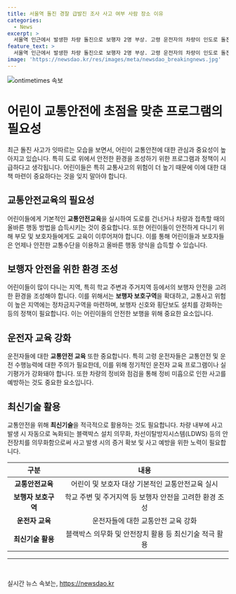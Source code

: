 ```yaml
---
title: 서울역 돌진 경찰 급발진 조사 사고 여부 사람 장소 이유
categories:
  - News
excerpt: >
  서울역 인근에서 발생한 차량 돌진으로 보행자 2명 부상. 고령 운전자의 차량이 인도로 돌진, 보행자 부상. 사고 당시 현장에 있던 목격자는 차량 충돌음이 났고 운전자는 의식은 있었지만 고통스러워했다고 전했다. 경찰은 급발진 여부를 조사 중이며 운전자는 급발진을 주장 중.
feature_text: >
  서울역 인근에서 발생한 차량 돌진으로 보행자 2명 부상. 고령 운전자의 차량이 인도로 돌진, 보행자 부상. 사고 당시 현장에 있던 목격자는 차량 충돌음이 났고 운전자는 의식은 있었지만 고통스러워했다고 전했다. 경찰은 급발진 여부를 조사 중이며 운전자는 급발진을 주장 중.
image: 'https://newsdao.kr/res/images/meta/newsdao_breakingnews.jpg'
---
```


<p><img src="https://newsdao.kr/res/images/meta/newsdao_breakingnews.jpg" alt="ontimetimes 속보" /></p>

<h1 data-ke-size="size26">어린이 교통안전에 초점을 맞춘 프로그램의 필요성</h1>

<p data-ke-size="size16">최근 돌진 사고가 잇따르는 모습을 보면서, 어린이 교통안전에 대한 관심과 중요성이 높아지고 있습니다. 특히 도로 위에서 안전한 환경을 조성하기 위한 프로그램과 정책이 시급하다고 생각됩니다. 어린이들은 특히 교통사고의 위험이 더 높기 때문에 이에 대한 대책 마련이 중요하다는 것을 잊지 말아야 합니다.</p>

<h2 data-ke-size="size24">교통안전교육의 필요성</h2>

<p>어린이들에게 기본적인 <b>교통안전교육</b>을 실시하여 도로를 건너거나 차량과 접촉할 때의 올바른 행동 방법을 습득시키는 것이 중요합니다. 또한 어린이들이 안전하게 다니기 위해 부모 및 보호자들에게도 교육이 이루어져야 합니다. 이를 통해 어린이들과 보호자들은 언제나 안전한 교통수단을 이용하고 올바른 행동 양식을 습득할 수 있습니다.</p>

<h2 data-ke-size="size24">보행자 안전을 위한 환경 조성</h2>

<p>어린이들이 많이 다니는 지역, 특히 학교 주변과 주거지역 등에서의 보행자 안전을 고려한 환경을 조성해야 합니다. 이를 위해서는 <b>보행자 보호구역</b>을 확대하고, 교통사고 위험이 높은 지역에는 정차금지구역을 마련하며, 보행자 신호와 횡단보도 설치를 강화하는 등의 정책이 필요합니다. 이는 어린이들의 안전한 보행을 위해 중요한 요소입니다.</p>

<h2 data-ke-size="size24">운전자 교육 강화</h2>

<p>운전자들에 대한 <b>교통안전 교육</b> 또한 중요합니다. 특히 고령 운전자들은 교통안전 및 운전 수행능력에 대한 주의가 필요한데, 이를 위해 정기적인 운전자 교육 프로그램이나 실기평가가 강화돼야 합니다. 또한 차량의 정비와 점검을 통해 정비 미흡으로 인한 사고를 예방하는 것도 중요한 요소입니다.</p>

<h2 data-ke-size="size24">최신기술 활용</h2>

<p>교통안전을 위해 <b>최신기술</b>을 적극적으로 활용하는 것도 필요합니다. 차량 내부에 사고 발생 시 자동으로 녹화되는 블랙박스 설치 의무화, 차선이탈방지시스템(LDWS) 등의 안전장치를 의무화함으로써 사고 발생 시의 증거 확보 및 사고 예방을 위한 노력이 필요합니다.</p>

<table>
    <thead>
        <tr>
            <th style="text-align: center;">구분</th>
            <th style="text-align: center;">내용</th>
        </tr>
    </thead>
    <tbody>
        <tr>
            <td style="text-align: center;"><b>교통안전교육</b></td>
            <td style="text-align: center;">어린이 및 보호자 대상 기본적인 교통안전교육 실시</td>
        </tr>
        <tr>
            <td style="text-align: center;"><b>보행자 보호구역</b></td>
            <td style="text-align: center;">학교 주변 및 주거지역 등 보행자 안전을 고려한 환경 조성</td>
        </tr>
        <tr>
            <td style="text-align: center;"><b>운전자 교육</b></td>
            <td style="text-align: center;">운전자들에 대한 교통안전 교육 강화</td>
        </tr>
        <tr>
            <td style="text-align: center;"><b>최신기술 활용</b></td>
            <td style="text-align: center;">블랙박스 의무화 및 안전장치 활용 등 최신기술 적극 활용</td>
        </tr>
    </tbody>
</table>

<hr>

<p data-ke-size="size16">&nbsp;</p>
실시간 뉴스 속보는, <a href="https://newsdao.kr" rel="dofollow">https://newsdao.kr</a>


